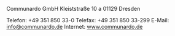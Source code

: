 Communardo GmbH
Kleiststraße 10 a
01129 Dresden

Telefon: +49 351 850 33-0
Telefax: +49 351 850 33-299
E-Mail: info@communardo.de
Internet: www.communardo.de 